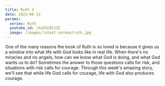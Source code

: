 ```yaml
---
title: Ruth 3
date: 2023-08-13
params:
  series: Ruth
  youtube_id: jXu55CNl2ZI
  image: /images/latest-sermon/ruth.jpg
---
```

One of the many reasons the book of Ruth is so loved is because it gives us a window into what life with God looks like in real life. When there's no miracles and no angels, how can we know what God is doing, and what God wants us to do? Sometimes the answer to those questions calls for risk, and situations with risk calls for courage. Through this week's amazing story, we'll see that while life God calls for courage, life with God also produces courage.